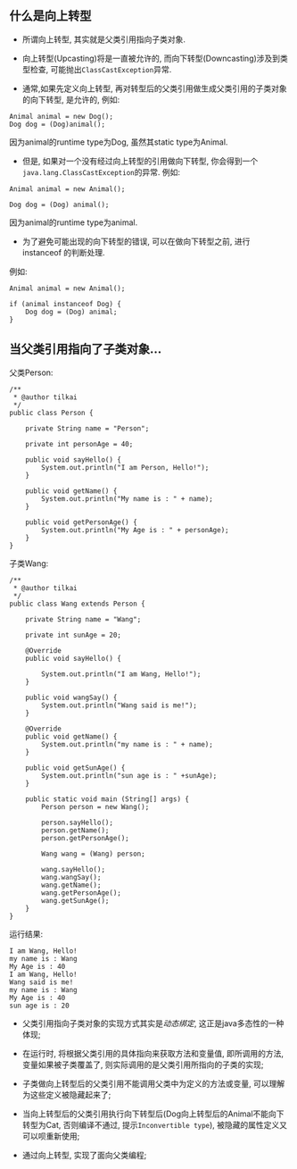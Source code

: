 ## 什么是向上转型

* 所谓向上转型, 其实就是父类引用指向子类对象.

* 向上转型(Upcasting)将是一直被允许的, 而向下转型(Downcasting)涉及到类型检查, 可能抛出`ClassCastException`异常.

* 通常,如果先定义向上转型, 再对转型后的父类引用做生成父类引用的子类对象的向下转型, 是允许的, 例如:

```
Animal animal = new Dog();
Dog dog = (Dog)animal();
``` 

因为animal的runtime type为Dog, 虽然其static type为Animal.

* 但是, 如果对一个没有经过向上转型的引用做向下转型, 你会得到一个`java.lang.ClassCastException`的异常. 例如:

```
Animal animal = new Animal();

Dog dog = (Dog) animal();
```

因为animal的runtime type为animal.

* 为了避免可能出现的向下转型的错误, 可以在做向下转型之前, 进行 instanceof 的判断处理.

例如:

```
Animal animal = new Animal();

if (animal instanceof Dog) {
    Dog dog = (Dog) animal;
}
```

## 当父类引用指向了子类对象...

父类Person:

```
/**
 * @author tilkai
 */
public class Person {

    private String name = "Person";

    private int personAge = 40;

    public void sayHello() {
        System.out.println("I am Person, Hello!");
    }

    public void getName() {
        System.out.println("My name is : " + name);
    }

    public void getPersonAge() {
        System.out.println("My Age is : " + personAge);
    }
}
```

子类Wang:

```
/**
 * @author tilkai
 */
public class Wang extends Person {

    private String name = "Wang";

    private int sunAge = 20;

    @Override
    public void sayHello() {

        System.out.println("I am Wang, Hello!");
    }

    public void wangSay() {
        System.out.println("Wang said is me!");
    }

    @Override
    public void getName() {
        System.out.println("my name is : " + name);
    }

    public void getSunAge() {
        System.out.println("sun age is : " +sunAge);
    }

    public static void main (String[] args) {
        Person person = new Wang();

        person.sayHello();
        person.getName();
        person.getPersonAge();

        Wang wang = (Wang) person;

        wang.sayHello();
        wang.wangSay();
        wang.getName();
        wang.getPersonAge();
        wang.getSunAge();
    }
}
```

运行结果:

```
I am Wang, Hello!
my name is : Wang
My Age is : 40
I am Wang, Hello!
Wang said is me!
my name is : Wang
My Age is : 40
sun age is : 20
```

* 父类引用指向子类对象的实现方式其实是*动态绑定*, 这正是java多态性的一种体现;

* 在运行时, 将根据父类引用的具体指向来获取方法和变量值, 即所调用的方法, 变量如果被子类覆盖了, 则实际调用的是父类引用所指向的子类的实现;

* 子类做向上转型后的父类引用不能调用父类中为定义的方法或变量, 可以理解为这些定义被隐藏起来了;

* 当向上转型后的父类引用执行向下转型后(Dog向上转型后的Animal不能向下转型为Cat, 否则编译不通过, 提示`Inconvertible type`), 被隐藏的属性定义又可以呗重新使用;

* 通过向上转型, 实现了面向父类编程;




